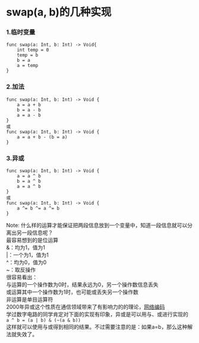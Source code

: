 # swap(a, b)的几种实现

### 1.临时变量
```
func swap(a: Int, b: Int) -> Void{
    int temp = 0  
    temp = b 
    b = a 
    a = temp   
}  
```

### 2.加法
```
func swap(a: Int, b: Int) -> Void {  
    a = a + b  
    b = a - b  
    a = a - b  
}
或
func swap(a: Int, b: Int) -> Void {  
    a = a + b - (b = a)  
}
```

### 3.异或
```
func swap(a: Int, b: Int) -> Void {  
    a = a ^ b  
    b = a ^ b  
    a = a ^ b  
}  
或  
func swap(a: Int, b: Int) -> Void {  
    a ^= b ^= a ^= b  
}  
```
  
Note: 
什么样的运算才能保证把两段信息放到一个变量中，知道一段信息就可以分离出另一段信息呢？  
最容易想到的是位运算  
&：均为1，值为1  
|：一个为1，值为1  
^：均为0，值为0  
~：取反操作  
很容易看出：  
与运算的一个操作数为0时，结果永远为0，另一个操作数信息丢失  
或运算其中一个操作数为1时，也可能或丢失另一个操作数  
非运算是单目运算符  
2000年异或这个性质在通信领域带来了有影响力的的理论，[网络编码](https://zh.wikipedia.org/wiki/%E7%BD%91%E7%BB%9C%E7%BC%96%E7%A0%81)  
学过数字电路的同学肯定对下面的实现有印象，异或是可以用与、或进行实现的  
`a ^ b = (a | b) & (~(a & b))`  
这样就可以使用与或得到相同的结果。不过需要注意的是：如果a=b，那么这种解法就失效了。  

